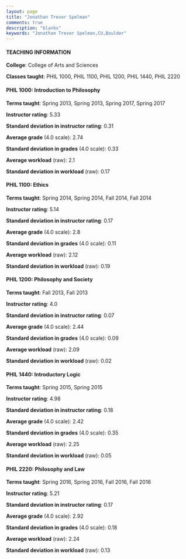 ```yaml
---
layout: page
title: "Jonathan Trevor Spelman" 
comments: true
description: "blanks"
keywords: "Jonathan Trevor Spelman,CU,Boulder"
---
```

<head>
<script src="https://ajax.googleapis.com/ajax/libs/jquery/2.1.3/jquery.min.js"></script>
<script src="https://dl.dropboxusercontent.com/s/pc42nxpaw1ea4o9/highcharts.js?dl=0"></script>
<!-- <script src="../assets/js/highcharts.js"></script> -->
<style type="text/css">@font-face {
	font-family: "Bebas Neue";
	src: url(https://www.filehosting.org/file/details/544349/BebasNeue Regular.otf) format("opentype");
	}
	h1.Bebas { 
		font-family: "Bebas Neue", Verdana, Tahoma;
	}
</style>
</head>
	   
#### TEACHING INFORMATION

**College**: College of Arts and Sciences

**Classes taught**: PHIL 1000, PHIL 1100, PHIL 1200, PHIL 1440, PHIL 2220

#### PHIL 1000: Introduction to Philosophy

**Terms taught**: Spring 2013, Spring 2013, Spring 2017, Spring 2017

**Instructor rating**: 5.33

**Standard deviation in instructor rating**: 0.31

**Average grade** (4.0 scale): 2.74

**Standard deviation in grades** (4.0 scale): 0.33

**Average workload** (raw): 2.1

**Standard deviation in workload** (raw): 0.17

#### PHIL 1100: Ethics

**Terms taught**: Spring 2014, Spring 2014, Fall 2014, Fall 2014

**Instructor rating**: 5.14

**Standard deviation in instructor rating**: 0.17

**Average grade** (4.0 scale): 2.8

**Standard deviation in grades** (4.0 scale): 0.11

**Average workload** (raw): 2.12

**Standard deviation in workload** (raw): 0.19

#### PHIL 1200: Philosophy and Society

**Terms taught**: Fall 2013, Fall 2013

**Instructor rating**: 4.0

**Standard deviation in instructor rating**: 0.07

**Average grade** (4.0 scale): 2.44

**Standard deviation in grades** (4.0 scale): 0.09

**Average workload** (raw): 2.09

**Standard deviation in workload** (raw): 0.02

#### PHIL 1440: Introductory Logic

**Terms taught**: Spring 2015, Spring 2015

**Instructor rating**: 4.98

**Standard deviation in instructor rating**: 0.18

**Average grade** (4.0 scale): 2.42

**Standard deviation in grades** (4.0 scale): 0.35

**Average workload** (raw): 2.25

**Standard deviation in workload** (raw): 0.05

#### PHIL 2220: Philosophy and Law

**Terms taught**: Spring 2016, Spring 2016, Fall 2016, Fall 2016

**Instructor rating**: 5.21

**Standard deviation in instructor rating**: 0.17

**Average grade** (4.0 scale): 2.92

**Standard deviation in grades** (4.0 scale): 0.18

**Average workload** (raw): 2.24

**Standard deviation in workload** (raw): 0.13

